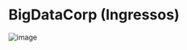 # BigDataCorp (Ingressos)

![image](https://github.com/geraldohomero/BigDataCorp/assets/70844369/c45fa132-6d2e-4a28-9742-b596e1ea8240)
